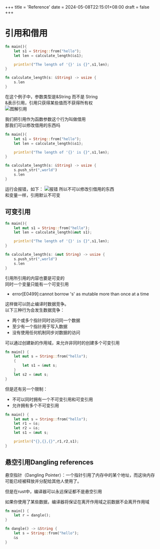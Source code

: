 +++
title = 'Reference'
date = 2024-05-08T22:15:01+08:00
draft = false
+++

# 引用和借用

```rust
fn main(){
    let s1 = String::from("hello");
    let len = calculate_length(&s1);

    println!("The length of '{}' is {}",s1,len);
}

fn calculate_length(s: &String) -> usize {
    s.len
}
```

在这个例子中，参数类型是&String 而不是 String  
&表示引用，引用只获得某些值而不获得所有权  
![图解引用](/image/reference.png)  
  
我们把引用作为函数参数这个行为叫做借用  
那我们可以修改借用的东西吗  

```rust
fn main(){
    let s1 = String::from("hello");
    let len = calculate_length(&s1);

    println!("The length of '{}' is {}",s1,len);
}

fn calculate_length(s: &String) -> usize {
    s.push_str(",world")
    s.len
}
```

运行会报错，如下：
![报错](/image/reference1.png)
所以不可以修改引借用的东西  
和变量一样，引用默认不可变  

## 可变引用
```rust
fn main(){
    let mut s1 = String::from("hello");
    let len = calculate_length(&mut s1);

    println!("The length of '{}' is {}",s1,len);
}

fn calculate_length(s: &mut String) -> usize {
    s.push_str(",world")
    s.len
}
```

引用所引用的内容也要是可变的  
同时一个变量只能有一个可变引用  

- error[E0499]:cannot borrow 's' as mutable more than once at a time

这样做可以防止编译时数据竞争。  
以下三种行为会发生数据竞争：

- 两个或多个指针同时访问同一个数据
- 至少有一个指针用于写入数据
- 没有使用任何机制同步对数据的访问

可以通过创建新的作用域，来允许非同时的创建多个可变引用  
```rust
fn main() {
    let mut s = String::from("hello");
    {
        let s1 = &mut s;
    }
    let s2 = &mut s;
}
```

但是还有另一个限制：

- 不可以同时拥有一个不可变引用和可变引用
- 允许拥有多个不可变引用

```rust
fn main() {
    let mut s = String::from("hello");
    let r1 = &s;
    let r2 = &s;
    let s1 = &mut s;

    println!("{},{},{}",r1,r2,s1);
}
```

## 悬空引用Dangling references

悬空指针（Dangling Pointer）：一个指针引用了内存中的某个地址，而这块内存可能已经被释放并分配给其他人使用了。  
  
但是在rust中，编译器可以永远保证都不是悬空引用  

如果你使用了某些数据，编译器将保证在离开作用域之前数据不会离开作用域

```rust
fn main() {
    let r = dangle();
}

fn dangle() -> &String {
    let s = String::from("hello");
    &s
}
```